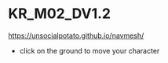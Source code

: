# KR_M02_DV1.2
https://unsocialpotato.github.io/navmesh/
- click on the ground to move your character

